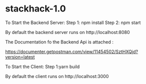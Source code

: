 # stackhack-1.0

To Start the Backend Server:
Step 1: npm install
Step 2: npm start

By default the backend server runs on http://localhost:8080

The Documentation fo the Backend Api is attached :

https://documenter.getpostman.com/view/11454502/SztHXQjd?version=latest

To Start the Client:
Step 1:yarn build

By default the client runs on http://localhost:3000
